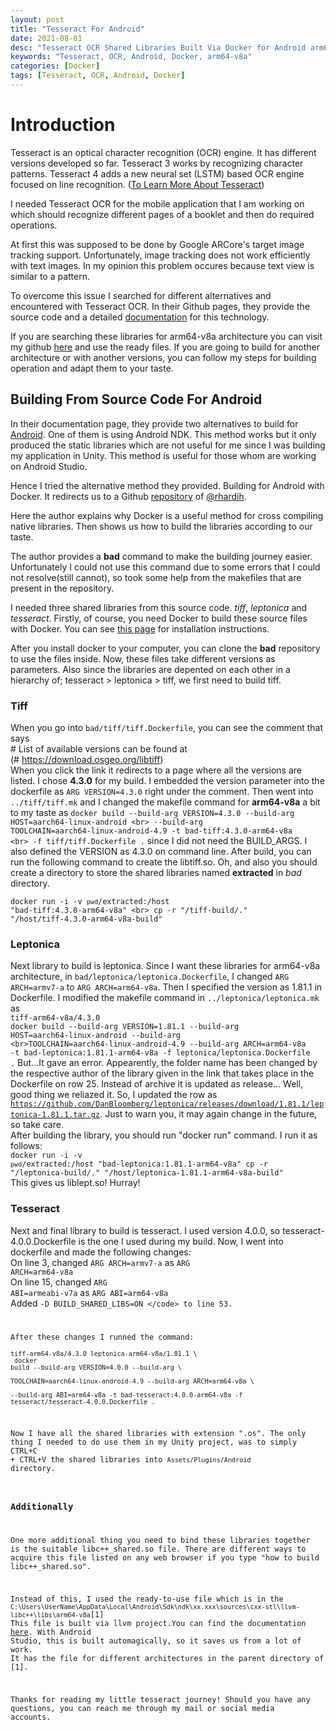 ```yaml
---
layout: post
title: "Tesseract For Android"
date: 2021-08-01
desc: "Tesseract OCR Shared Libraries Built Via Docker for Android arm64-v8a"
keywords: "Tesseract, OCR, Android, Docker, arm64-v8a"
categories: [Docker]
tags: [Tesseract, OCR, Android, Docker]
---
```


# Introduction

Tesseract is an optical character recognition (OCR) engine. It has different versions developed so far. Tesseract 3 works by recognizing character patterns. Tesseract 4 adds a new neural set (LSTM) based OCR engine focused on line recognition. ([To Learn More About Tesseract](https://github.com/tesseract-ocr/tesseract#about))

I needed Tesseract OCR for the mobile application that I am working on which should recognize different pages of a booklet and then do required operations. 

At first this was supposed to be done by Google ARCore's target image tracking support. Unfortunately, image tracking does not work efficiently with text images. In my opinion this problem occures because text view is similar to a pattern.

To overcome this issue I searched for different alternatives and encountered with Tesseract OCR. In their Github pages, they provide the source code and a detailed [documentation](https://tesseract-ocr.github.io/tessdoc/) for this technology.

If you are searching these libraries for arm64-v8a architecture you can visit my github [here](https://github.com/nidaKorsan/Tesseract-for-Android-arm64-v8a) and use the ready files. If you are going to build for another architecture or with another versions, you can follow my steps for building operation and adapt them to your taste.

## Building From Source Code For Android

In their documentation page, they provide two alternatives to build for [Android](https://tesseract-ocr.github.io/tessdoc/Compiling.html#android). One of them is using Android NDK. This method works but it only produced the static libraries which are not useful for me since I was building my application in Unity. This method is useful for those whom are working on Android Studio.

Hence I tried the alternative method they provided. Building for Android with Docker. It redirects us to a Github [repository](https://github.com/rhardih/bad) of [@rhardih](https://github.com/rhardih). 

Here the author explains why Docker is a useful method for cross compiling native libraries. Then shows us how to build the libraries according to our taste.

The author provides a **bad** command to make the building journey easier. Unfortunately I could not use this command due to some errors that I could not resolve(still cannot), so took some help from the makefiles that are present in the repository. 

I needed three shared libraries from this source code. *tiff*, *leptonica* and *tesseract*. Firstly, of course, you need Docker to build these source files with Docker. You can see [this page](https://docs.docker.com/engine/installation) for installation instructions.

After you install docker to your computer, you can clone the **bad** repository to use the files inside. Now, these files take different versions as parameters. Also since the libraries are depented on each other in a hierarchy of; tesseract > leptonica > tiff, we first need to build tiff. 

### Tiff
When you go into  <code>bad/tiff/tiff.Dockerfile</code>, you can see the comment that says <br># List of available versions can be found at<br>
(# https://download.osgeo.org/libtiff)<br>
When you click the link it redirects to a page where all the versions are listed. I chose **4.3.0** for my build. I embedded the version parameter into the dockerfile as <code>ARG VERSION=4.3.0</code> right under the comment. Then went into <code>../tiff/tiff.mk</code> and I changed the makefile command for **arm64-v8a** a bit to my taste as <code>docker build --build-arg VERSION=4.3.0 --build-arg HOST=aarch64-linux-android \<br> --build-arg TOOLCHAIN=aarch64-linux-android-4.9 -t bad-tiff:4.3.0-arm64-v8a \<br> -f tiff/tiff.Dockerfile .</code> since I did not need the BUILD_ARGS. I also defined the VERSION as 4.3.0 on command line. After build, you can run the following command to create the libtiff.so. Oh, and also you should create a directory to store the shared libraries named **extracted** in *bad* directory.<br><code> docker run -i -v `pwd`/extracted:/host "bad-tiff:4.3.0-arm64-v8a" \<br> cp -r "/tiff-build/." "/host/tiff-4.3.0-arm64-v8a-build"</code>

### Leptonica
Next library to build is leptonica. Since I want these libraries for arm64-v8a architecture, in <code>bad/leptonica/leptonica.Dockerfile</code>, I changed <code>ARG ARCH=armv7-a</code> to <code>ARG ARCH=arm64-v8a</code>. Then I specified the version as 1.81.1 in Dockerfile. I modified the makefile command in <code>../leptonica/leptonica.mk</code> as<br>
<code>tiff-arm64-v8a/4.3.0 docker build --build-arg VERSION=1.81.1 --build-arg HOST=aarch64-linux-android --build-arg \<br>TOOLCHAIN=aarch64-linux-android-4.9 --build-arg ARCH=arm64-v8a -t bad-leptonica:1.81.1-arm64-v8a -f leptonica/leptonica.Dockerfile .</code>
But...It gave an error. Appearently, the folder name has been changed by the respective author of the library given in the link that takes place in the Dockerfile on row 25. Instead of archive it is updated as release... Well, good thing we reliazed it. So, I updated the row as<br>
<code>https://github.com/DanBloomberg/leptonica/releases/download/1.81.1/leptonica-1.81.1.tar.gz</code>. Just to warn you, it may again change in the future, so take care.<br>
After building the library, you should run "docker run" command. I run it as follows:<br>
<code>docker run -i -v `pwd`/extracted:/host "bad-leptonica:1.81.1-arm64-v8a" cp -r "/leptonica-build/." "/host/leptonica-1.81.1-arm64-v8a-build"</code><br>
This gives us liblept.so! Hurray!

### Tesseract
Next and final library to build is tesseract. I used version 4.0.0, so tesseract-4.0.0.Dockerfile is the one I used during my build. Now, I went into dockerfile and made the following changes:<br>
On line 3, changed <code>ARG ARCH=armv7-a</code> as <code>ARG ARCH=arm64-v8a</code><br>
On line 15, changed <code>ARG ABI=armeabi-v7a</code> as <code>ARG ABI=arm64-v8a</code><br>
Added <code>-D BUILD_SHARED_LIBS=ON \</code> to line 53.

After these changes I runned the command:<br>
<code>tiff-arm64-v8a/4.3.0 leptonica-arm64-v8a/1.81.1 \ <br>
	docker build --build-arg VERSION=4.0.0 --build-arg  \ <br>TOOLCHAIN=aarch64-linux-android-4.9 --build-arg ARCH=arm64-v8a  \ <br>--build-arg ABI=arm64-v8a -t bad-tesseract:4.0.0-arm64-v8a -f tesseract/tesseract-4.0.0.Dockerfile .
</code>

Now I have all the shared libraries with extension ".os". The only thing I needed to do use them in my Unity project, was to simply CTRL+C + CTRL+V the shared libraries into <code>Assets/Plugins/Android</code> directory.

### Additionally
One more additional thing you need to bind these libraries together is the suitable libc++_shared.so file. There are different ways to acquire this file listed on any web browser if you type "how to build libc++_shared.so". 

Instead of this, I used the ready-to-use file which is in the 
<code>C:\Users\UserName\AppData\Local\Android\Sdk\ndk\xx.xxx\sources\cxx-stl\llvm-libc++\libs\arm64-v8a</code>[1]
This file is built via llvm project.You can find the documentation [here](https://llvm.org/docs/GettingStarted.html). With Android Studio, this is built automagically, so it saves us from a lot of work. It has the file for different architectures in the parent directory of [1].<br>

Thanks for reading my little tesseract journey! Should you have any questions, you can reach me through my mail or social media accounts.